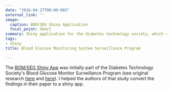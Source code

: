 ```yaml
---
date: "2016-04-27T00:00:00Z"
external_link: ''
image:
  caption: BGM/SEG Shiny Application
  focal_point: Smart
summary: Shiny application for the diabetes technology society, which clinicians can use to upload point-of-care glucose monitor readings and compare them to lab reference plasma specimens. 
tags:
- shiny
title: Blood Glucose Monitoring System Surveillance Program

---
```


The [BGM/SEG Shiny App](https://www.diabetestechnology.org/seg.shtml) was initially part of the Diabetes Technology Society's Blood Glucose Monitor Surveillance Program (see original research [here](https://journals.sagepub.com/doi/full/10.1177/1932296814539589) and [here](https://journals.sagepub.com/doi/full/10.1177/1932296814539590)). I helped the authors of that study convert the findings in their paper to a shiny app.